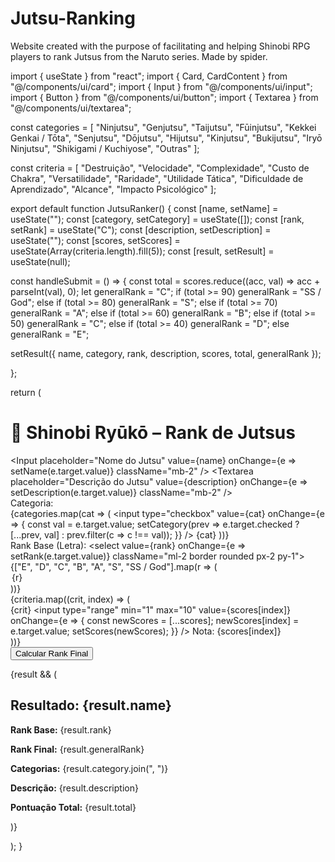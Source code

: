 # Jutsu-Ranking
Website created with the purpose of facilitating and helping Shinobi RPG players to rank Jutsus from the Naruto series. Made by spider.

import { useState } from "react"; import { Card, CardContent } from "@/components/ui/card"; import { Input } from "@/components/ui/input"; import { Button } from "@/components/ui/button"; import { Textarea } from "@/components/ui/textarea";

const categories = [ "Ninjutsu", "Genjutsu", "Taijutsu", "Fūinjutsu", "Kekkei Genkai / Tōta", "Senjutsu", "Dōjutsu", "Hijutsu", "Kinjutsu", "Bukijutsu", "Iryō Ninjutsu", "Shikigami / Kuchiyose", "Outras" ];

const criteria = [ "Destruição", "Velocidade", "Complexidade", "Custo de Chakra", "Versatilidade", "Raridade", "Utilidade Tática", "Dificuldade de Aprendizado", "Alcance", "Impacto Psicológico" ];

export default function JutsuRanker() { const [name, setName] = useState(""); const [category, setCategory] = useState([]); const [rank, setRank] = useState("C"); const [description, setDescription] = useState(""); const [scores, setScores] = useState(Array(criteria.length).fill(5)); const [result, setResult] = useState(null);

const handleSubmit = () => { const total = scores.reduce((acc, val) => acc + parseInt(val), 0); let generalRank = "C"; if (total >= 90) generalRank = "SS / God"; else if (total >= 80) generalRank = "S"; else if (total >= 70) generalRank = "A"; else if (total >= 60) generalRank = "B"; else if (total >= 50) generalRank = "C"; else if (total >= 40) generalRank = "D"; else generalRank = "E";

setResult({ name, category, rank, description, scores, total, generalRank });

};

return ( <div className="p-4 max-w-4xl mx-auto"> <h1 className="text-3xl font-bold mb-4">📜 Shinobi Ryūkō – Rank de Jutsus</h1> <Input placeholder="Nome do Jutsu" value={name} onChange={e => setName(e.target.value)} className="mb-2" /> <Textarea placeholder="Descrição do Jutsu" value={description} onChange={e => setDescription(e.target.value)} className="mb-2" /> <div className="mb-2"> <label className="font-semibold">Categoria:</label> <div className="grid grid-cols-2 gap-2 mt-1"> {categories.map(cat => ( <label key={cat} className="flex items-center space-x-2"> <input type="checkbox" value={cat} onChange={e => { const val = e.target.value; setCategory(prev => e.target.checked ? [...prev, val] : prev.filter(c => c !== val)); }} /> <span>{cat}</span> </label> ))} </div> </div> <div className="mb-4"> <label className="font-semibold">Rank Base (Letra):</label> <select value={rank} onChange={e => setRank(e.target.value)} className="ml-2 border rounded px-2 py-1"> {["E", "D", "C", "B", "A", "S", "SS / God"].map(r => ( <option key={r} value={r}>{r}</option> ))} </select> </div> <div className="grid grid-cols-2 gap-4 mb-4"> {criteria.map((crit, index) => ( <div key={crit} className="flex flex-col"> <label className="font-semibold">{crit}</label> <input type="range" min="1" max="10" value={scores[index]} onChange={e => { const newScores = [...scores]; newScores[index] = e.target.value; setScores(newScores); }} /> <span>Nota: {scores[index]}</span> </div> ))} </div> <Button onClick={handleSubmit}>Calcular Rank Final</Button>

{result && (
    <Card className="mt-6">
      <CardContent className="p-4">
        <h2 className="text-xl font-bold">Resultado: {result.name}</h2>
        <p><strong>Rank Base:</strong> {result.rank}</p>
        <p><strong>Rank Final:</strong> {result.generalRank}</p>
        <p><strong>Categorias:</strong> {result.category.join(", ")}</p>
        <p><strong>Descrição:</strong> {result.description}</p>
        <p><strong>Pontuação Total:</strong> {result.total}</p>
      </CardContent>
    </Card>
  )}
</div>

); }

